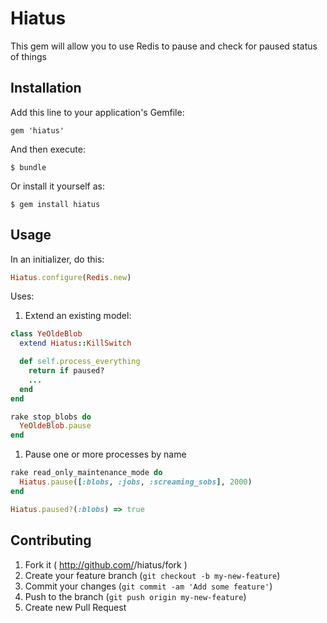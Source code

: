 # Hiatus

This gem will allow you to use Redis to pause and check for paused status of things

## Installation

Add this line to your application's Gemfile:

    gem 'hiatus'

And then execute:

    $ bundle

Or install it yourself as:

    $ gem install hiatus

## Usage

In an initializer, do this:

```ruby
Hiatus.configure(Redis.new)
```

Uses:

1. Extend an existing model:

```ruby
class YeOldeBlob
  extend Hiatus::KillSwitch

  def self.process_everything
    return if paused?
    ...
  end
end

rake stop_blobs do
  YeOldeBlob.pause
end

```

1. Pause one or more processes by name

```ruby
rake read_only_maintenance_mode do
  Hiatus.pause([:blobs, :jobs, :screaming_sobs], 2000)
end

Hiatus.paused?(:blobs) => true
```

## Contributing

1. Fork it ( http://github.com/<my-github-username>/hiatus/fork )
2. Create your feature branch (`git checkout -b my-new-feature`)
3. Commit your changes (`git commit -am 'Add some feature'`)
4. Push to the branch (`git push origin my-new-feature`)
5. Create new Pull Request
